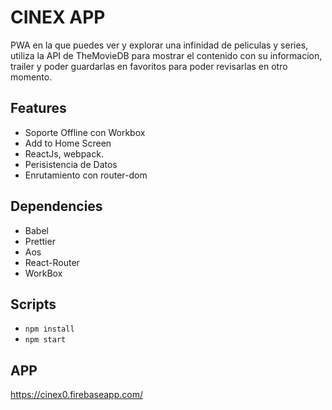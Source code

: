 # CINEX APP

PWA en la que puedes ver y explorar una infinidad de peliculas y series, utiliza la API de TheMovieDB para mostrar el contenido con su informacion, trailer y poder guardarlas en favoritos para poder revisarlas en otro momento.


## Features

* Soporte Offline con Workbox
* Add to Home Screen
* ReactJs, webpack.
* Perisistencia de Datos
* Enrutamiento con router-dom


## Dependencies

* Babel
* Prettier
* Aos
* React-Router
* WorkBox


## Scripts

* `npm install`
* `npm start`

## APP
https://cinex0.firebaseapp.com/
